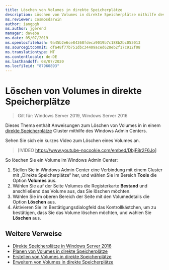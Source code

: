 ```yaml
---
title: Löschen von Volumes in direkte Speicherplätze
description: Löschen von Volumes in direkte Speicherplätze mithilfe des Windows Admin Centers
ms.reviewer: cosmosdarwin
author: iangpgh
ms.author: jgerend
manager: daveba
ms.date: 05/07/2019
ms.openlocfilehash: 9a45b2e6ce84368fdeca9019b7c188b2bc053013
ms.sourcegitcommit: dfa48f77b751dbc34409aced628eb2f17c912f08
ms.translationtype: MT
ms.contentlocale: de-DE
ms.lasthandoff: 08/07/2020
ms.locfileid: "87960893"
---
```

# <a name="deleting-volumes-in-storage-spaces-direct"></a>Löschen von Volumes in direkte Speicherplätze
> Gilt für: Windows Server 2019, Windows Server 2016

Dieses Thema enthält Anweisungen zum Löschen von Volumes in in einem [direkte Speicherplätze](storage-spaces-direct-overview.md) Cluster mithilfe des Windows Admin Centers.

Sehen Sie sich ein kurzes Video zum Löschen eines Volumes an.

> [!VIDEO https://www.youtube-nocookie.com/embed/DbjF8r2F6Jo]

So löschen Sie ein Volume im Windows Admin Center:

1. Stellen Sie in Windows Admin Center eine Verbindung mit einem Cluster mit „Direkte Speicherplätze“ her, und wählen Sie im Bereich **Tools** die Option **Volumes** aus.
2. Wählen Sie auf der Seite Volumes die Registerkarte **Bestand** und anschließend das Volume aus, das Sie löschen möchten.
4. Wählen Sie im oberen Bereich der Seite mit den Volumedetails die Option **Löschen** aus.
5. Aktivieren Sie im Bestätigungsdialogfeld das Kontrollkästchen, um zu bestätigen, dass Sie das Volume löschen möchten, und wählen Sie **Löschen** aus.

## <a name="additional-references"></a>Weitere Verweise

- [Direkte Speicherplätze in Windows Server 2016](storage-spaces-direct-overview.md)
- [Planen von Volumes in direkte Speicherplätze](plan-volumes.md)
- [Erstellen von Volumes in direkte Speicherplätze](create-volumes.md)
- [Erweitern von Volumes in direkte Speicherplätze](resize-volumes.md)
